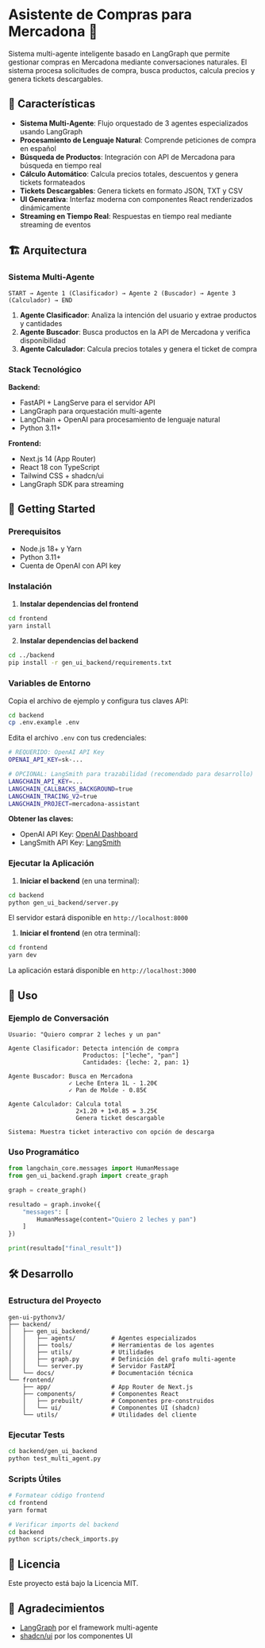 # Asistente de Compras para Mercadona 🛒

Sistema multi-agente inteligente basado en LangGraph que permite gestionar compras en Mercadona mediante conversaciones naturales. El sistema procesa solicitudes de compra, busca productos, calcula precios y genera tickets descargables.

## 🎯 Características

- **Sistema Multi-Agente**: Flujo orquestado de 3 agentes especializados usando LangGraph
- **Procesamiento de Lenguaje Natural**: Comprende peticiones de compra en español
- **Búsqueda de Productos**: Integración con API de Mercadona para búsqueda en tiempo real
- **Cálculo Automático**: Calcula precios totales, descuentos y genera tickets formateados
- **Tickets Descargables**: Genera tickets en formato JSON, TXT y CSV
- **UI Generativa**: Interfaz moderna con componentes React renderizados dinámicamente
- **Streaming en Tiempo Real**: Respuestas en tiempo real mediante streaming de eventos

## 🏗️ Arquitectura

### Sistema Multi-Agente

```text
START → Agente 1 (Clasificador) → Agente 2 (Buscador) → Agente 3 (Calculador) → END
```

1. **Agente Clasificador**: Analiza la intención del usuario y extrae productos y cantidades
1. **Agente Buscador**: Busca productos en la API de Mercadona y verifica disponibilidad
1. **Agente Calculador**: Calcula precios totales y genera el ticket de compra

### Stack Tecnológico

**Backend:**

- FastAPI + LangServe para el servidor API
- LangGraph para orquestación multi-agente
- LangChain + OpenAI para procesamiento de lenguaje natural
- Python 3.11+

**Frontend:**

- Next.js 14 (App Router)
- React 18 con TypeScript
- Tailwind CSS + shadcn/ui
- LangGraph SDK para streaming

## 🚀 Getting Started

### Prerequisitos

- Node.js 18+ y Yarn
- Python 3.11+
- Cuenta de OpenAI con API key

### Instalación

1. **Instalar dependencias del frontend**

```bash
cd frontend
yarn install
```

2. **Instalar dependencias del backend**

```bash
cd ../backend
pip install -r gen_ui_backend/requirements.txt
```

### Variables de Entorno

Copia el archivo de ejemplo y configura tus claves API:

```bash
cd backend
cp .env.example .env
```

Edita el archivo `.env` con tus credenciales:

```bash
# REQUERIDO: OpenAI API Key
OPENAI_API_KEY=sk-...

# OPCIONAL: LangSmith para trazabilidad (recomendado para desarrollo)
LANGCHAIN_API_KEY=...
LANGCHAIN_CALLBACKS_BACKGROUND=true
LANGCHAIN_TRACING_V2=true
LANGCHAIN_PROJECT=mercadona-assistant
```

**Obtener las claves:**

- OpenAI API Key: [OpenAI Dashboard](https://platform.openai.com/api-keys)
- LangSmith API Key: [LangSmith](https://smith.langchain.com/)

### Ejecutar la Aplicación

1. **Iniciar el backend** (en una terminal):

```bash
cd backend
python gen_ui_backend/server.py
```

El servidor estará disponible en `http://localhost:8000`

1. **Iniciar el frontend** (en otra terminal):

```bash
cd frontend
yarn dev
```

La aplicación estará disponible en `http://localhost:3000`

## 📖 Uso

### Ejemplo de Conversación

```text
Usuario: "Quiero comprar 2 leches y un pan"

Agente Clasificador: Detecta intención de compra
                     Productos: ["leche", "pan"]
                     Cantidades: {leche: 2, pan: 1}

Agente Buscador: Busca en Mercadona
                 ✓ Leche Entera 1L - 1.20€
                 ✓ Pan de Molde - 0.85€

Agente Calculador: Calcula total
                   2×1.20 + 1×0.85 = 3.25€
                   Genera ticket descargable

Sistema: Muestra ticket interactivo con opción de descarga
```

### Uso Programático

```python
from langchain_core.messages import HumanMessage
from gen_ui_backend.graph import create_graph

graph = create_graph()

resultado = graph.invoke({
    "messages": [
        HumanMessage(content="Quiero 2 leches y pan")
    ]
})

print(resultado["final_result"])
```

## 🛠️ Desarrollo

### Estructura del Proyecto

```text
gen-ui-pythonv3/
├── backend/
│   ├── gen_ui_backend/
│   │   ├── agents/          # Agentes especializados
│   │   ├── tools/           # Herramientas de los agentes
│   │   ├── utils/           # Utilidades
│   │   ├── graph.py         # Definición del grafo multi-agente
│   │   └── server.py        # Servidor FastAPI
│   └── docs/                # Documentación técnica
└── frontend/
    ├── app/                 # App Router de Next.js
    ├── components/          # Componentes React
    │   ├── prebuilt/        # Componentes pre-construidos
    │   └── ui/              # Componentes UI (shadcn)
    └── utils/               # Utilidades del cliente
```

### Ejecutar Tests

```bash
cd backend/gen_ui_backend
python test_multi_agent.py
```

### Scripts Útiles

```bash
# Formatear código frontend
cd frontend
yarn format

# Verificar imports del backend
cd backend
python scripts/check_imports.py
```

## 📄 Licencia

Este proyecto está bajo la Licencia MIT.

## 🙏 Agradecimientos

- [LangGraph](https://langchain-ai.github.io/langgraph/) por el framework multi-agente
- [shadcn/ui](https://ui.shadcn.com/) por los componentes UI